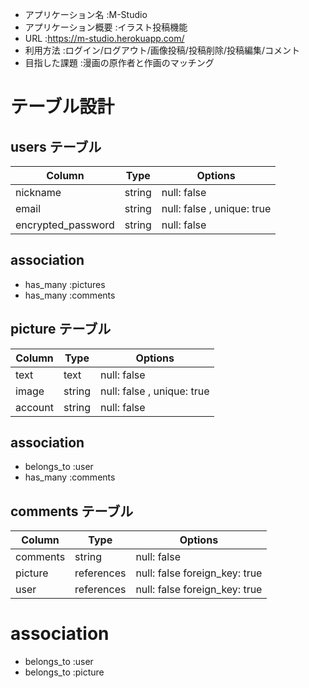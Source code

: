 - アプリケーション名    :M-Studio
- アプリケーション概要  :イラスト投稿機能
- URL                :https://m-studio.herokuapp.com/
- 利用方法            :ログイン/ログアウト/画像投稿/投稿削除/投稿編集/コメント
- 目指した課題         :漫画の原作者と作画のマッチング
# テーブル設計

## users テーブル

| Column             | Type   | Options                    |
| ------------------ | ------ | -------------------------- |
| nickname           | string | null: false                |
| email              | string | null: false , unique: true |
| encrypted_password | string | null: false                |

## association
- has_many :pictures
- has_many :comments

## picture テーブル

| Column             | Type   | Options                    |
| ------------------ | ------ | -------------------------- |
| text               | text   | null: false                |
| image              | string | null: false , unique: true |
| account            | string | null: false                |

## association
- belongs_to :user
- has_many :comments

## comments テーブル

| Column   | Type       | Options                       |
| -------- | ---------- | ----------------------------- |
| comments | string     | null: false                   |
| picture  | references | null: false foreign_key: true |
| user     | references | null: false foreign_key: true |

# association
- belongs_to :user
- belongs_to :picture
